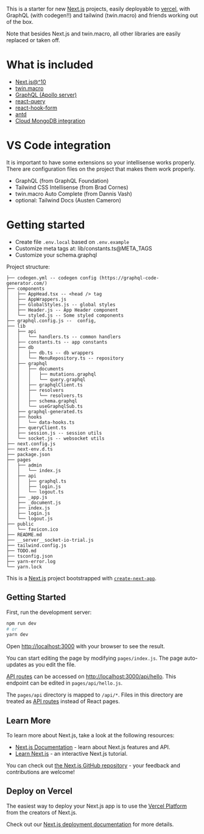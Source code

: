This is a starter for new [Next.js](https://nextjs.org/) projects, easily deployable to [vercel](vercel.com/), with GraphQL (with codegen!!) and tailwind (twin.macro) and friends working out of the box.

Note that besides Next.js and twin.macro, all other libraries are easily replaced or taken off.

# What is included
- [Next.js@^10](https://nextjs.org/)
- [twin.macro](https://github.com/ben-rogerson/twin.macro/)
- [GraphQL (Apollo server)](https://www.apollographql.com/docs/apollo-server/v1/servers/micro/)
- [react-query](https://react-query.tanstack.com/)
- [react-hook-form](https://react-hook-form.com/)
- [antd](https://ant.design/)
- [Cloud MongoDB integration](https://cloud.mongodb.com)

# VS Code integration
It is important to have some extensions so your intellisense works properly. There are configuration files on the project that makes them work properly.

- GraphQL (from GraphQL Foundation)
- Tailwind CSS Intellisense (from Brad Cornes)
- twin.macro Auto Complete (from Dannis Vash)
- optional: Tailwind Docs (Austen Cameron)

# Getting started

- Create file `.env.local` based on `.env.example`
- Customize meta tags at: lib/constants.ts@META_TAGS
- Customize your schema.graphql




Project structure:

```
├── codegen.yml -- codegen config (https://graphql-code-generator.com/)
├── components
│   ├── AppHead.tsx -- <head /> tag
│   ├── AppWrappers.js
│   ├── GlobalStyles.js -- global styles
│   ├── Header.js -- App Header component
│   └── styled.js -- Some styled components
├── graphql.config.js --  config,
├── lib
│   ├── api
│   │   └── handlers.ts -- common handlers
│   ├── constants.ts -- app constants
│   ├── db
│   │   ├── db.ts -- db wrappers
│   │   └── MenuRepository.ts -- repository
│   ├── graphql
│   │   ├── documents
│   │   │   ├── mutations.graphql
│   │   │   └── query.graphql
│   │   ├── graphqlClient.ts
│   │   ├── resolvers
│   │   │   └── resolvers.ts
│   │   ├── schema.graphql
│   │   └── useGraphqlSub.ts
│   ├── graphql-generated.ts
│   ├── hooks
│   │   └── data-hooks.ts
│   ├── queryClient.ts
│   ├── session.js -- session utils
│   └── socket.js -- websocket utils
├── next.config.js
├── next-env.d.ts
├── package.json
├── pages
│   ├── admin
│   │   └── index.js
│   ├── api
│   │   ├── graphql.ts
│   │   ├── login.js
│   │   └── logout.ts
│   ├── _app.js
│   ├── _document.js
│   ├── index.js
│   ├── login.js
│   └── logout.js
├── public
│   └── favicon.ico
├── README.md
├── __server__socket-io-trial.js
├── tailwind.config.js
├── TODO.md
├── tsconfig.json
├── yarn-error.log
└── yarn.lock
```



This is a [Next.js](https://nextjs.org/) project bootstrapped with [`create-next-app`](https://github.com/vercel/next.js/tree/canary/packages/create-next-app).

## Getting Started

First, run the development server:

```bash
npm run dev
# or
yarn dev
```

Open [http://localhost:3000](http://localhost:3000) with your browser to see the result.

You can start editing the page by modifying `pages/index.js`. The page auto-updates as you edit the file.

[API routes](https://nextjs.org/docs/api-routes/introduction) can be accessed on [http://localhost:3000/api/hello](http://localhost:3000/api/hello). This endpoint can be edited in `pages/api/hello.js`.

The `pages/api` directory is mapped to `/api/*`. Files in this directory are treated as [API routes](https://nextjs.org/docs/api-routes/introduction) instead of React pages.

## Learn More

To learn more about Next.js, take a look at the following resources:

- [Next.js Documentation](https://nextjs.org/docs) - learn about Next.js features and API.
- [Learn Next.js](https://nextjs.org/learn) - an interactive Next.js tutorial.

You can check out [the Next.js GitHub repository](https://github.com/vercel/next.js/) - your feedback and contributions are welcome!

## Deploy on Vercel

The easiest way to deploy your Next.js app is to use the [Vercel Platform](https://vercel.com/import?utm_medium=default-template&filter=next.js&utm_source=create-next-app&utm_campaign=create-next-app-readme) from the creators of Next.js.

Check out our [Next.js deployment documentation](https://nextjs.org/docs/deployment) for more details.

